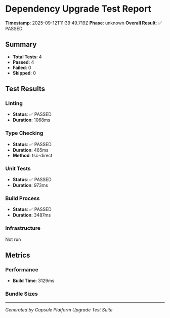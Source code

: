 
# Dependency Upgrade Test Report

**Timestamp**: 2025-09-12T11:39:49.719Z
**Phase**: unknown
**Overall Result**: ✅ PASSED

## Summary
- **Total Tests**: 4
- **Passed**: 4
- **Failed**: 0
- **Skipped**: 0

## Test Results

### Linting
- **Status**: ✅ PASSED
- **Duration**: 1068ms

### Type Checking  
- **Status**: ✅ PASSED
- **Duration**: 465ms
- **Method**: tsc-direct

### Unit Tests
- **Status**: ✅ PASSED
- **Duration**: 973ms


### Build Process
- **Status**: ✅ PASSED
- **Duration**: 3487ms

### Infrastructure
Not run

## Metrics

### Performance
- **Build Time**: 3129ms


### Bundle Sizes


---
*Generated by Capsule Platform Upgrade Test Suite*
